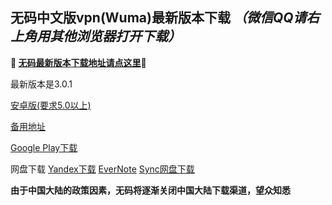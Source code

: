 ## 无码中文版vpn(Wuma)最新版本下载 *（微信QQ请右上角用其他浏览器打开下载）*
**🔴 [无码最新版本下载地址请点这里](http://t.cn/R8HqY0P)🔴**

最新版本是3.0.1

[安卓版(要求5.0以上)](https://www.evernote.com/shard/s458/sh/836ab9a3-7a06-4fa4-bcab-67f032581a3d/3060e4e613a5ce2f/res/81f28c15-44f8-4776-bf6c-d8714345a010/Wuma-3.0.1_s1_signed.apk)

[备用地址](https://dl0tgz6ee3upo.cloudfront.net/production/app/builds/023/536/673/original/d3d9d5493c1e8e5acee6b6abff434315/Wuma-3.0.1_s1_signed.apk) 

[Google Play下载](https://play.google.com/store/apps/details?id=com.muma.pn) 

网盘下载
[Yandex下载](https://yadi.sk/d/DX2_JusG3S6PrX) 
[EverNote](https://www.evernote.com/l/AcqDarmjegZPpLyrZ_AyWBo9MGDk5hOlzi8) 
[Sync网盘下载](https://ln.sync.com/dl/9c3f10be0/7ihrejim-xtwzcczk-hjudqw-cxxrnxji) 

**由于中国大陆的政策因素，无码将逐渐关闭中国大陆下载渠道，望众知悉**



